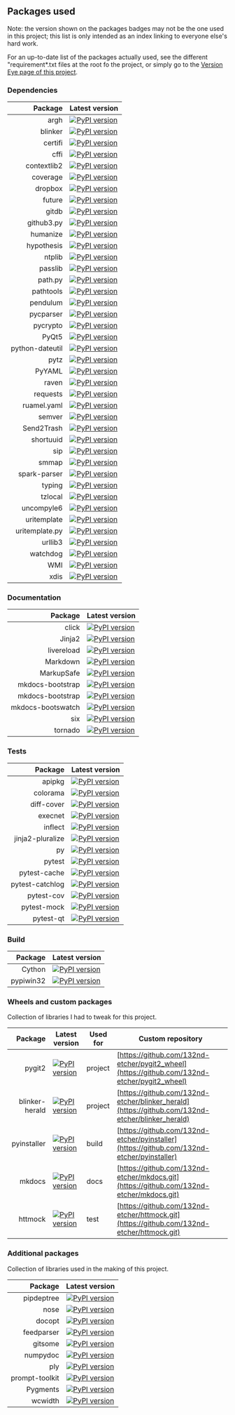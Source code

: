 ## Packages used
Note: the version shown on the packages badges may not be the one used in this project; this list is only intended as an index linking to everyone else's hard work.

For an up-to-date list of the packages actually used, see the different "requirement*.txt files at the root fo the project, or simply go to the [Version Eye page of this project][version_eye_project_page].

### Dependencies
| Package | Latest version |
| ---------------------: | --------------------- |
| argh | [![PyPI version](https://badge.fury.io/py/argh.svg)](https://badge.fury.io/py/argh) |
| blinker | [![PyPI version](https://badge.fury.io/py/blinker.svg)](https://badge.fury.io/py/blinker) |
| certifi | [![PyPI version](https://badge.fury.io/py/certifi.svg)](https://badge.fury.io/py/certifi) |
| cffi | [![PyPI version](https://badge.fury.io/py/cffi.svg)](https://badge.fury.io/py/cffi) |
| contextlib2 | [![PyPI version](https://badge.fury.io/py/contextlib2.svg)](https://badge.fury.io/py/contextlib2) |
| coverage | [![PyPI version](https://badge.fury.io/py/coverage.svg)](https://badge.fury.io/py/coverage) |
| dropbox | [![PyPI version](https://badge.fury.io/py/dropbox.svg)](https://badge.fury.io/py/dropbox) |
| future | [![PyPI version](https://badge.fury.io/py/future.svg)](https://badge.fury.io/py/future) |
| gitdb | [![PyPI version](https://badge.fury.io/py/gitdb.svg)](https://badge.fury.io/py/gitdb) |
| github3.py | [![PyPI version](https://badge.fury.io/py/github3.py.svg)](https://badge.fury.io/py/github3.py) |
| humanize | [![PyPI version](https://badge.fury.io/py/humanize.svg)](https://badge.fury.io/py/humanize) |
| hypothesis | [![PyPI version](https://badge.fury.io/py/hypothesis.svg)](https://badge.fury.io/py/hypothesis) |
| ntplib | [![PyPI version](https://badge.fury.io/py/ntplib.svg)](https://badge.fury.io/py/ntplib) |
| passlib | [![PyPI version](https://badge.fury.io/py/passlib.svg)](https://badge.fury.io/py/passlib) |
| path.py | [![PyPI version](https://badge.fury.io/py/path.py.svg)](https://badge.fury.io/py/path.py) |
| pathtools | [![PyPI version](https://badge.fury.io/py/pathtools.svg)](https://badge.fury.io/py/pathtools) |
| pendulum | [![PyPI version](https://badge.fury.io/py/pendulum.svg)](https://badge.fury.io/py/pendulum) |
| pycparser | [![PyPI version](https://badge.fury.io/py/pycparser.svg)](https://badge.fury.io/py/pycparser) |
| pycrypto | [![PyPI version](https://badge.fury.io/py/pycrypto.svg)](https://badge.fury.io/py/pycrypto) |
| PyQt5 | [![PyPI version](https://badge.fury.io/py/PyQt5.svg)](https://badge.fury.io/py/PyQt5) |
| python-dateutil | [![PyPI version](https://badge.fury.io/py/python-dateutil.svg)](https://badge.fury.io/py/python-dateutil) |
| pytz | [![PyPI version](https://badge.fury.io/py/pytz.svg)](https://badge.fury.io/py/pytz) |
| PyYAML | [![PyPI version](https://badge.fury.io/py/PyYAML.svg)](https://badge.fury.io/py/PyYAML) |
| raven | [![PyPI version](https://badge.fury.io/py/raven.svg)](https://badge.fury.io/py/raven) |
| requests | [![PyPI version](https://badge.fury.io/py/requests.svg)](https://badge.fury.io/py/requests) |
| ruamel.yaml | [![PyPI version](https://badge.fury.io/py/ruamel.yaml.svg)](https://badge.fury.io/py/ruamel.yaml) |
| semver | [![PyPI version](https://badge.fury.io/py/semver.svg)](https://badge.fury.io/py/semver) |
| Send2Trash | [![PyPI version](https://badge.fury.io/py/Send2Trash.svg)](https://badge.fury.io/py/Send2Trash) |
| shortuuid | [![PyPI version](https://badge.fury.io/py/shortuuid.svg)](https://badge.fury.io/py/shortuuid) |
| sip | [![PyPI version](https://badge.fury.io/py/sip.svg)](https://badge.fury.io/py/sip) |
| smmap | [![PyPI version](https://badge.fury.io/py/smmap.svg)](https://badge.fury.io/py/smmap) |
| spark-parser | [![PyPI version](https://badge.fury.io/py/spark-parser.svg)](https://badge.fury.io/py/spark-parser) |
| typing | [![PyPI version](https://badge.fury.io/py/typing.svg)](https://badge.fury.io/py/typing) |
| tzlocal | [![PyPI version](https://badge.fury.io/py/tzlocal.svg)](https://badge.fury.io/py/tzlocal) |
| uncompyle6 | [![PyPI version](https://badge.fury.io/py/uncompyle6.svg)](https://badge.fury.io/py/uncompyle6) |
| uritemplate | [![PyPI version](https://badge.fury.io/py/uritemplate.svg)](https://badge.fury.io/py/uritemplate) |
| uritemplate.py | [![PyPI version](https://badge.fury.io/py/uritemplate.py.svg)](https://badge.fury.io/py/uritemplate.py) |
| urllib3 | [![PyPI version](https://badge.fury.io/py/urllib3.svg)](https://badge.fury.io/py/urllib3) |
| watchdog | [![PyPI version](https://badge.fury.io/py/watchdog.svg)](https://badge.fury.io/py/watchdog) |
| WMI | [![PyPI version](https://badge.fury.io/py/WMI.svg)](https://badge.fury.io/py/WMI) |
| xdis | [![PyPI version](https://badge.fury.io/py/xdis.svg)](https://badge.fury.io/py/xdis) |


### Documentation
| Package | Latest version |
| ---------------------: | --------------------- |
| click | [![PyPI version](https://badge.fury.io/py/click.svg)](https://badge.fury.io/py/click) |
| Jinja2 | [![PyPI version](https://badge.fury.io/py/Jinja2.svg)](https://badge.fury.io/py/Jinja2) |
| livereload | [![PyPI version](https://badge.fury.io/py/livereload.svg)](https://badge.fury.io/py/livereload) |
| Markdown | [![PyPI version](https://badge.fury.io/py/Markdown.svg)](https://badge.fury.io/py/Markdown) |
| MarkupSafe | [![PyPI version](https://badge.fury.io/py/MarkupSafe.svg)](https://badge.fury.io/py/MarkupSafe) |
| mkdocs-bootstrap | [![PyPI version](https://badge.fury.io/py/mkdocs-bootstrap.svg)](https://badge.fury.io/py/mkdocs-bootstrap) |
| mkdocs-bootstrap | [![PyPI version](https://badge.fury.io/py/mkdocs-bootstrap.svg)](https://badge.fury.io/py/mkdocs-bootstrap) |
| mkdocs-bootswatch | [![PyPI version](https://badge.fury.io/py/mkdocs-bootswatch.svg)](https://badge.fury.io/py/mkdocs-bootswatch) |
| six | [![PyPI version](https://badge.fury.io/py/six.svg)](https://badge.fury.io/py/six) |
| tornado | [![PyPI version](https://badge.fury.io/py/tornado.svg)](https://badge.fury.io/py/tornado) |


### Tests
| Package | Latest version |
| ---------------------: | --------------------- |
| apipkg | [![PyPI version](https://badge.fury.io/py/apipkg.svg)](https://badge.fury.io/py/apipkg) |
| colorama | [![PyPI version](https://badge.fury.io/py/colorama.svg)](https://badge.fury.io/py/colorama) |
| diff-cover | [![PyPI version](https://badge.fury.io/py/diff-cover.svg)](https://badge.fury.io/py/diff-cover) |
| execnet | [![PyPI version](https://badge.fury.io/py/execnet.svg)](https://badge.fury.io/py/execnet) |
| inflect | [![PyPI version](https://badge.fury.io/py/inflect.svg)](https://badge.fury.io/py/inflect) |
| jinja2-pluralize | [![PyPI version](https://badge.fury.io/py/jinja2-pluralize.svg)](https://badge.fury.io/py/jinja2-pluralize) |
| py | [![PyPI version](https://badge.fury.io/py/py.svg)](https://badge.fury.io/py/py) |
| pytest | [![PyPI version](https://badge.fury.io/py/pytest.svg)](https://badge.fury.io/py/pytest) |
| pytest-cache | [![PyPI version](https://badge.fury.io/py/pytest-cache.svg)](https://badge.fury.io/py/pytest-cache) |
| pytest-catchlog | [![PyPI version](https://badge.fury.io/py/pytest-catchlog.svg)](https://badge.fury.io/py/pytest-catchlog) |
| pytest-cov | [![PyPI version](https://badge.fury.io/py/pytest-cov.svg)](https://badge.fury.io/py/pytest-cov) |
| pytest-mock | [![PyPI version](https://badge.fury.io/py/pytest-mock.svg)](https://badge.fury.io/py/pytest-mock) |
| pytest-qt | [![PyPI version](https://badge.fury.io/py/pytest-qt.svg)](https://badge.fury.io/py/pytest-qt) |


### Build
|                Package | Latest version               |
| ---------------------: | --------------------- |
| Cython | [![PyPI version](https://badge.fury.io/py/Cython.svg)](https://badge.fury.io/py/Cython) |
| pypiwin32 | [![PyPI version](https://badge.fury.io/py/pypiwin32.svg)](https://badge.fury.io/py/pypiwin32) |


### Wheels and custom packages

Collection of libraries I had to tweak for this project.

|                Package | Latest version     | Used for | Custom repository |
| ---------------------: | --------------------- | --- | --- |
| pygit2 | [![PyPI version](https://badge.fury.io/py/pygit2.svg)](https://badge.fury.io/py/pygit2) | project | [https://github.com/132nd-etcher/pygit2_wheel](https://github.com/132nd-etcher/pygit2_wheel) |
| blinker-herald | [![PyPI version](https://badge.fury.io/py/blinker-herald.svg)](https://badge.fury.io/py/blinker-herald) | project | [https://github.com/132nd-etcher/blinker_herald](https://github.com/132nd-etcher/blinker_herald) |
| pyinstaller | [![PyPI version](https://badge.fury.io/py/pyinstaller.svg)](https://badge.fury.io/py/pyinstaller) | build | [https://github.com/132nd-etcher/pyinstaller](https://github.com/132nd-etcher/pyinstaller) |
| mkdocs | [![PyPI version](https://badge.fury.io/py/mkdocs.svg)](https://badge.fury.io/py/mkdocs) | docs | [https://github.com/132nd-etcher/mkdocs.git](https://github.com/132nd-etcher/mkdocs.git) |
| httmock | [![PyPI version](https://badge.fury.io/py/httmock.svg)](https://badge.fury.io/py/httmock) | test | [https://github.com/132nd-etcher/httmock.git](https://github.com/132nd-etcher/httmock.git) |
[version_eye_project_page]: https://www.versioneye.com/user/projects/57ff67d90676c900486e4f8d?child=summary


### Additional packages

Collection of libraries used in the making of this project.

|                Package | Latest version     |
| ---------------------: | --------------------- |
| pipdeptree | [![PyPI version](https://badge.fury.io/py/pipdeptree.svg)](https://badge.fury.io/py/pipdeptree) |
| nose | [![PyPI version](https://badge.fury.io/py/nose.svg)](https://badge.fury.io/py/nose) |
| docopt | [![PyPI version](https://badge.fury.io/py/docopt.svg)](https://badge.fury.io/py/docopt) |
| feedparser | [![PyPI version](https://badge.fury.io/py/feedparser.svg)](https://badge.fury.io/py/feedparser) |
| gitsome | [![PyPI version](https://badge.fury.io/py/gitsome.svg)](https://badge.fury.io/py/gitsome) |
| numpydoc | [![PyPI version](https://badge.fury.io/py/numpydoc.svg)](https://badge.fury.io/py/numpydoc) |
| ply | [![PyPI version](https://badge.fury.io/py/ply.svg)](https://badge.fury.io/py/ply) |
| prompt-toolkit | [![PyPI version](https://badge.fury.io/py/prompt-toolkit.svg)](https://badge.fury.io/py/prompt-toolkit) |
| Pygments | [![PyPI version](https://badge.fury.io/py/Pygments.svg)](https://badge.fury.io/py/Pygments) |
| wcwidth | [![PyPI version](https://badge.fury.io/py/wcwidth.svg)](https://badge.fury.io/py/wcwidth) |